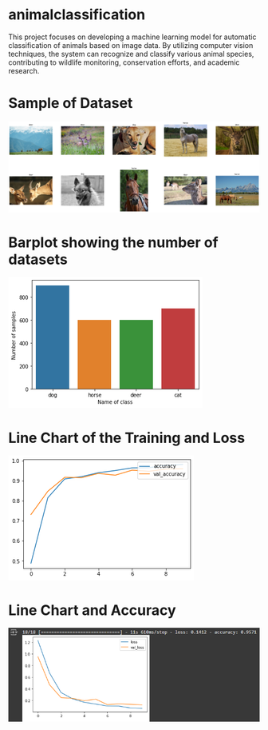 # animalclassification
This project focuses on developing a machine learning model for automatic classification of animals based on image data. By utilizing computer vision techniques, the system can recognize and classify various animal species, contributing to wildlife monitoring, conservation efforts, and academic research.
# Sample of Dataset
![dataset](./images/sample.png)
# Barplot showing the number of datasets
![barplot](./images/barplotdata.png)
# Line Chart of the Training and Loss
![linechart](./images/grafik.png)
# Line Chart and Accuracy
![linechart](./images/accanimal.png)
